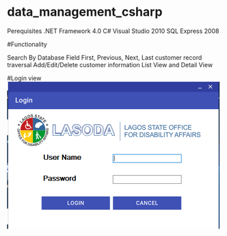 # data_management_csharp

Perequisites
.NET Framework 4.0
C#
Visual Studio 2010
SQL Express 2008


#Functionality

Search By Database Field
First, Previous, Next, Last customer record traversal
Add/Edit/Delete customer information
List View and Detail View 

#Login view
![alt text](https://raw.githubusercontent.com/oniyide/data_management_csharp/master/1.PNG)


